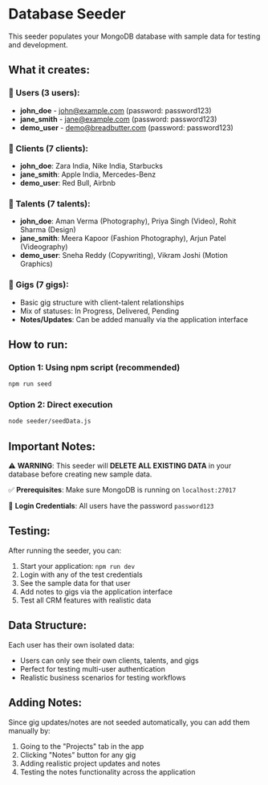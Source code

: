 # Database Seeder

This seeder populates your MongoDB database with sample data for testing and development.

## What it creates:

### 🔐 Users (3 users):
- **john_doe** - john@example.com (password: password123)
- **jane_smith** - jane@example.com (password: password123)
- **demo_user** - demo@breadbutter.com (password: password123)

### 🏢 Clients (7 clients):
- **john_doe**: Zara India, Nike India, Starbucks
- **jane_smith**: Apple India, Mercedes-Benz
- **demo_user**: Red Bull, Airbnb

### 🎨 Talents (7 talents):
- **john_doe**: Aman Verma (Photography), Priya Singh (Video), Rohit Sharma (Design)
- **jane_smith**: Meera Kapoor (Fashion Photography), Arjun Patel (Videography)
- **demo_user**: Sneha Reddy (Copywriting), Vikram Joshi (Motion Graphics)

### 💼 Gigs (7 gigs):
- Basic gig structure with client-talent relationships
- Mix of statuses: In Progress, Delivered, Pending
- **Notes/Updates**: Can be added manually via the application interface

## How to run:

### Option 1: Using npm script (recommended)
```bash
npm run seed
```

### Option 2: Direct execution
```bash
node seeder/seedData.js
```

## Important Notes:

⚠️ **WARNING**: This seeder will **DELETE ALL EXISTING DATA** in your database before creating new sample data.

✅ **Prerequisites**: Make sure MongoDB is running on `localhost:27017`

🔑 **Login Credentials**: All users have the password `password123`

## Testing:

After running the seeder, you can:
1. Start your application: `npm run dev`
2. Login with any of the test credentials
3. See the sample data for that user
4. Add notes to gigs via the application interface
5. Test all CRM features with realistic data

## Data Structure:

Each user has their own isolated data:
- Users can only see their own clients, talents, and gigs
- Perfect for testing multi-user authentication
- Realistic business scenarios for testing workflows

## Adding Notes:

Since gig updates/notes are not seeded automatically, you can add them manually by:
1. Going to the "Projects" tab in the app
2. Clicking "Notes" button for any gig
3. Adding realistic project updates and notes
4. Testing the notes functionality across the application 